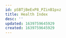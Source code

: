 ```yaml
---
id: pSBTjBeExP8_PZinB1pxz
title: Health Index
desc: ''
updated: 1639759645929
created: 1639759645929
---
```


